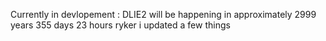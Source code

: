 Currently in devlopement : DLIE2 will be happening in approximately 2999 years 355 days 23 hours ryker i updated a few things